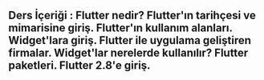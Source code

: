 ## Ders İçeriği : Flutter nedir? Flutter'ın tarihçesi ve mimarisine giriş. Flutter'ın kullanım alanları. Widget'lara giriş. Flutter ile uygulama geliştiren firmalar. Widget'lar nerelerde kullanılır? Flutter paketleri. Flutter 2.8'e giriş.
